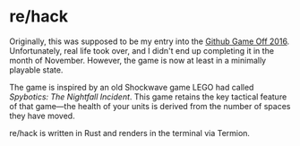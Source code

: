 # re/hack

Originally, this was supposed to be my entry into
the [Github Game Off 2016](https://github.com/github/game-off-2016/).
Unfortunately, real life took over, and I didn't end up completing it
in the month of November. However, the game is now at least in a
minimally playable state.

The game is inspired by an old Shockwave game LEGO had called
*Spybotics: The Nightfall Incident*. This game retains the key
tactical feature of that game—the health of your units is derived from
the number of spaces they have moved.

re/hack is written in Rust and renders in the terminal via Termion.
